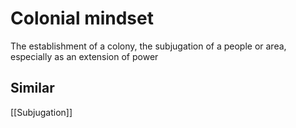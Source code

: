# Colonial mindset
The establishment of a colony, the subjugation of a people or area, especially as an extension of power
## Similar
[[Subjugation]]
